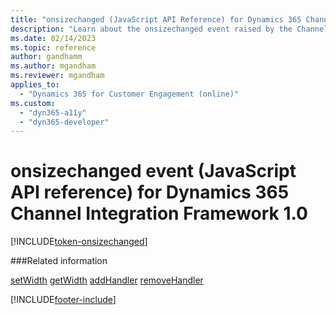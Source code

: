 ```yaml
---
title: "onsizechanged (JavaScript API Reference) for Dynamics 365 Channel Integration Framework 1.0 | MicrosoftDocs"
description: "Learn about the onsizechanged event raised by the Channel Integration Framework library in Dynamics 365 Channel Integration Framework 1.0."
ms.date: 02/14/2023
ms.topic: reference
author: gandhamm
ms.author: mgandham
ms.reviewer: mgandham
applies_to: 
  - "Dynamics 365 for Customer Engagement (online)"
ms.custom: 
  - "dyn365-a11y"
  - "dyn365-developer"
---
```


# onsizechanged event (JavaScript API reference) for Dynamics 365 Channel Integration Framework 1.0

[!INCLUDE[token-onsizechanged](../../../../shared/token-onsizechanged.md)]

###Related information

[setWidth](../microsoft-ciframework/setWidth.md)
[getWidth](../microsoft-ciframework/getWidth.md)
[addHandler](../microsoft-ciframework/addHandler.md)
[removeHandler](../microsoft-ciframework/removeHandler.md)

[!INCLUDE[footer-include](../../../../../includes/footer-banner.md)]
